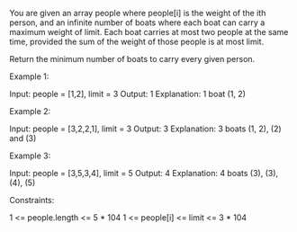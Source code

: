 You are given an array people where people[i] is the weight of the ith person, and an infinite number of boats where each boat can carry a maximum weight of limit. Each boat carries at most two people at the same time, provided the sum of the weight of those people is at most limit.

Return the minimum number of boats to carry every given person.


 

Example 1:

Input: people = [1,2], limit = 3
Output: 1
Explanation: 1 boat (1, 2)



Example 2:

Input: people = [3,2,2,1], limit = 3
Output: 3
Explanation: 3 boats (1, 2), (2) and (3)



Example 3:

Input: people = [3,5,3,4], limit = 5
Output: 4
Explanation: 4 boats (3), (3), (4), (5)
 

 

Constraints:

1 <= people.length <= 5 * 104
1 <= people[i] <= limit <= 3 * 104